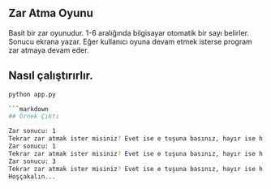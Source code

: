 ## Zar Atma Oyunu
Basit bir zar oyunudur. 1-6 aralığında bilgisayar otomatik bir sayı belirler. 
Sonucu ekrana yazar. Eğer kullanıcı oyuna devam etmek isterse program zar atmaya devam eder. 

## Nasıl çalıştırırlır.
```bash
python app.py

```markdown
## Örnek Çıktı

Zar sonucu: 1
Tekrar zar atmak ister misiniz? Evet ise e tuşuna basınız, hayır ise h tuşu.e
Zar sonucu: 1
Tekrar zar atmak ister misiniz? Evet ise e tuşuna basınız, hayır ise h tuşu.e
Zar sonucu: 3
Tekrar zar atmak ister misiniz? Evet ise e tuşuna basınız, hayır ise h tuşu.h
Hoşçakalın...
